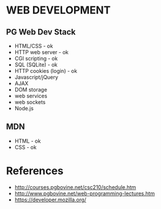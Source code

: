 # WEB DEVELOPMENT
## PG Web Dev Stack
- HTML/CSS - ok
- HTTP web server - ok
- CGI scripting - ok
- SQL (SQLite) - ok
- HTTP cookies (login) - ok
- Javascript/jQuery
- AJAX
- DOM storage
- web services
- web sockets
- Node.js

## MDN
- HTML - ok
- CSS - ok

# References
- http://courses.pgbovine.net/csc210/schedule.htm
- http://www.pgbovine.net/web-programming-lectures.htm
- https://developer.mozilla.org/
